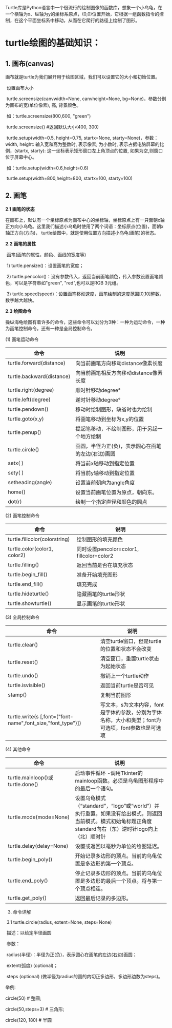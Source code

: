 Turtle库是Python语言中一个很流行的绘制图像的函数库，想象一个小乌龟，在一个横轴为x、纵轴为y的坐标系原点，(0,0)位置开始，它根据一组函数指令的控制，在这个平面坐标系中移动，从而在它爬行的路径上绘制了图形。

# turtle绘图的基础知识：

## 1. 画布(canvas)

​    画布就是turtle为我们展开用于绘图区域，我们可以设置它的大小和初始位置。

​    设置画布大小

​     turtle.screensize(canvwidth=None, canvheight=None, bg=None)，参数分别为画布的宽(单位像素), 高, 背景颜色。

​    如：turtle.screensize(800,600, "green")

​        turtle.screensize() #返回默认大小(400, 300)

​    turtle.setup(width=0.5, height=0.75, startx=None, starty=None)，参数：width, height: 输入宽和高为整数时, 表示像素; 为小数时, 表示占据电脑屏幕的比例，(startx, starty): 这一坐标表示矩形窗口左上角顶点的位置, 如果为空,则窗口位于屏幕中心。

​    如：turtle.setup(width=0.6,height=0.6)

​        turtle.setup(width=800,height=800, startx=100, starty=100)

 

## 2. 画笔

**2.1 画笔的状态**

​    在画布上，默认有一个坐标原点为画布中心的坐标轴，坐标原点上有一只面朝x轴正方向小乌龟。这里我们描述小乌龟时使用了两个词语：坐标原点(位置)，面朝x轴正方向(方向)， turtle绘图中，就是使用位置方向描述小乌龟(画笔)的状态。

**2.2 画笔的属性**

​    画笔(画笔的属性，颜色、画线的宽度等)

​    1) turtle.pensize()：设置画笔的宽度；

​    2) turtle.pencolor()：没有参数传入，返回当前画笔颜色，传入参数设置画笔颜色，可以是字符串如"green", "red",也可以是RGB 3元组。

​    3) turtle.speed(speed)：设置画笔移动速度，画笔绘制的速度范围[0,10]整数，数字越大越快。

**2.3 绘图命令**

​     操纵海龟绘图有着许多的命令，这些命令可以划分为3种：一种为运动命令，一种为画笔控制命令，还有一种是全局控制命令。

(1)  画笔运动命令

| 命令                      | 说明                                               |
| ------------------------- | -------------------------------------------------- |
| turtle.forward(distance)  | 向当前画笔方向移动distance像素长度                 |
| turtle.backward(distance) | 向当前画笔相反方向移动distance像素长度             |
| turtle.right(degree)      | 顺时针移动degree°                                  |
| turtle.left(degree)       | 逆时针移动degree°                                  |
| turtle.pendown()          | 移动时绘制图形，缺省时也为绘制                     |
| turtle.goto(x,y)          | 将画笔移动到坐标为x,y的位置                        |
| turtle.penup()            | 提起笔移动，不绘制图形，用于另起一个地方绘制       |
| turtle.circle()           | 画圆，半径为正(负)，表示圆心在画笔的左边(右边)画圆 |
| setx( )                   | 将当前x轴移动到指定位置                            |
| sety( )                   | 将当前y轴移动到指定位置                            |
| setheading(angle)         | 设置当前朝向为angle角度                            |
| home()                    | 设置当前画笔位置为原点，朝向东。                   |
| dot(r)                    | 绘制一个指定直径和颜色的圆点                       |

 

(2)   画笔控制命令

| 命令                          | 说明                                      |
| ----------------------------- | ----------------------------------------- |
| turtle.fillcolor(colorstring) | 绘制图形的填充颜色                        |
| turtle.color(color1, color2)  | 同时设置pencolor=color1, fillcolor=color2 |
| turtle.filling()              | 返回当前是否在填充状态                    |
| turtle.begin_fill()           | 准备开始填充图形                          |
| turtle.end_fill()             | 填充完成                                  |
| turtle.hideturtle()           | 隐藏画笔的turtle形状                      |
| turtle.showturtle()           | 显示画笔的turtle形状                      |

 

(3)  全局控制命令

| 命令                                                        | 说明                                                         |
| ----------------------------------------------------------- | ------------------------------------------------------------ |
| turtle.clear()                                              | 清空turtle窗口，但是turtle的位置和状态不会改变               |
| turtle.reset()                                              | 清空窗口，重置turtle状态为起始状态                           |
| turtle.undo()                                               | 撤销上一个turtle动作                                         |
| turtle.isvisible()                                          | 返回当前turtle是否可见                                       |
| stamp()                                                     | 复制当前图形                                                 |
| turtle.write(s [,font=("font-name",font_size,"font_type")]) | 写文本，s为文本内容，font是字体的参数，分别为字体名称，大小和类型；font为可选项，font参数也是可选项 |

 

(4)  其他命令

| 命令                             | 说明                                                         |
| -------------------------------- | ------------------------------------------------------------ |
| turtle.mainloop()或turtle.done() | 启动事件循环 -调用Tkinter的mainloop函数。必须是乌龟图形程序中的最后一个语句。 |
| turtle.mode(mode=None)           | 设置乌龟模式（“standard”，“logo”或“world”）并执行重置。如果没有给出模式，则返回当前模式。模式初始龟标题正角度standard向右（东）逆时针logo向上（北）顺时针 |
| turtle.delay(delay=None)         | 设置或返回以毫秒为单位的绘图延迟。                           |
| turtle.begin_poly()              | 开始记录多边形的顶点。当前的乌龟位置是多边形的第一个顶点。   |
| turtle.end_poly()                | 停止记录多边形的顶点。当前的乌龟位置是多边形的最后一个顶点。将与第一个顶点相连。 |
| turtle.get_poly()                | 返回最后记录的多边形。                                       |

 

3. 命令详解

​    3.1 turtle.circle(radius, extent=None, steps=None)

​    描述：以给定半径画圆

​    参数：

​    radius(半径)：半径为正(负)，表示圆心在画笔的左边(右边)画圆；

​    extent(弧度) (optional)；

​    steps (optional) (做半径为radius的圆的内切正多边形，多边形边数为steps)。

举例:

circle(50) # 整圆;

circle(50,steps=3) # 三角形;

circle(120, 180) # 半圆

 